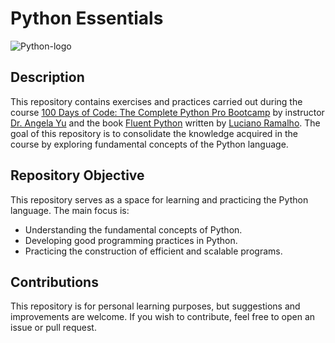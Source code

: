 # Python Essentials  

![Python-logo](https://upload.wikimedia.org/wikipedia/commons/c/c3/Python-logo-notext.svg)  

## Description  

This repository contains exercises and practices carried out during the course [100 Days of Code: The Complete Python Pro Bootcamp](https://www.udemy.com/course/100-days-of-code/) by instructor [Dr. Angela Yu](https://github.com/angelabauer) and the book [Fluent Python](https://github.com/piyusharma95/gyaan_ke_panne/blob/master/Fluent%20Python%20Clear%20Concise%20and%20Effective%20Programming.pdf) written by [Luciano Ramalho](https://github.com/ramalho). The goal of this repository is to consolidate the knowledge acquired in the course by exploring fundamental concepts of the Python language.  

## Repository Objective  

This repository serves as a space for learning and practicing the Python language. The main focus is:  

- Understanding the fundamental concepts of Python.  
- Developing good programming practices in Python.  
- Practicing the construction of efficient and scalable programs.  

## Contributions  

This repository is for personal learning purposes, but suggestions and improvements are welcome. If you wish to contribute, feel free to open an issue or pull request.  
